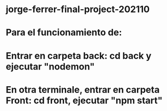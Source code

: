 # jorge-ferrer-final-project-202110

# Para el funcionamiento de:

# Entrar en carpeta back: cd back y ejecutar "nodemon"

# En otra terminale, entrar en carpeta Front: cd front, ejecutar "npm start"